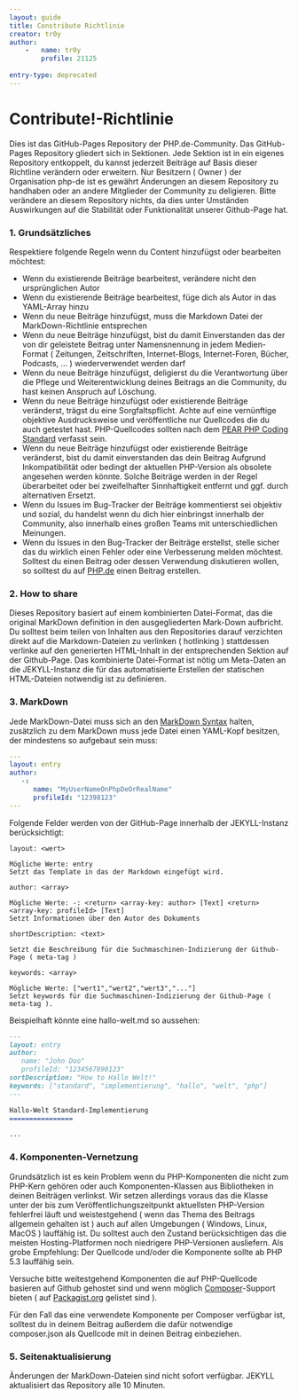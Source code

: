 ```yaml
---
layout: guide
title: Constribute Richtlinie
creator: tr0y
author:
    -   name: tr0y
        profile: 21125
        
entry-type: deprecated
---
```

Contribute!-Richtlinie
================

Dies ist das GitHub-Pages Repository der PHP.de-Community. 
Das GitHub-Pages Repository gliedert sich in Sektionen. 
Jede Sektion ist in ein eigenes Repository entkoppelt, du
kannst jederzeit Beiträge auf Basis dieser Richtline verändern
oder erweitern. Nur Besitzern ( Owner ) der Organisation php-de
ist es gewährt Änderungen an diesem Repository zu handhaben oder
an andere Mitglieder der Community zu deligieren. Bitte verändere
an diesem Repository nichts, da dies unter Umständen Auswirkungen
auf die Stabilität oder Funktionalität unserer Github-Page hat.

### 1. Grundsätzliches

Respektiere folgende Regeln wenn du Content hinzufügst oder bearbeiten möchtest:
* Wenn du existierende Beiträge bearbeitest, verändere nicht den ursprünglichen Autor
* Wenn du existierende Beiträge bearbeitest, füge dich als Autor in das YAML-Array hinzu
* Wenn du neue Beiträge hinzufügst, muss die Markdown Datei der MarkDown-Richtlinie entsprechen
* Wenn du neue Beiträge hinzufügst, bist du damit Einverstanden das der von dir geleistete Beitrag unter Namensnennung in jedem Medien-Format ( Zeitungen, Zeitschriften, Internet-Blogs, Internet-Foren, Bücher, Podcasts, ... ) wiederverwendet werden darf
* Wenn du neue Beiträge hinzufügst, deligierst du die Verantwortung über die Pflege und Weiterentwicklung deines Beitrags an die Community, du hast keinen Anspruch auf Löschung.
* Wenn du neue Beiträge hinzufügst oder existierende Beiträge veränderst, trägst du eine Sorgfaltspflicht. Achte auf eine vernünftige objektive Ausdrucksweise und veröffentliche nur Quellcodes die du auch getestet hast. PHP-Quellcodes sollten nach dem [PEAR PHP Coding Standard](http://pear.php.net/manual/de/standards.php) verfasst sein.
* Wenn du neue Beiträge hinzufügst oder existierende Beiträge veränderst, bist du damit einverstanden das dein Beitrag Aufgrund Inkompatibilität oder bedingt der aktuellen PHP-Version als obsolete angesehen werden könnte. Solche Beiträge werden in der Regel überarbeitet oder bei zweifelhafter Sinnhaftigkeit entfernt und ggf. durch alternativen Ersetzt.
* Wenn du Issues im Bug-Tracker der Beiträge kommentierst sei objektiv und sozial, du handelst wenn du dich hier einbringst innerhalb der Community, also innerhalb eines großen Teams mit unterschiedlichen Meinungen.
* Wenn du Issues in den Bug-Tracker der Beiträge erstellst, stelle sicher das du wirklich einen Fehler oder eine Verbesserung melden möchtest. Solltest du einen Beitrag oder dessen Verwendung diskutieren wollen, so solltest du auf [PHP.de](http://www.php.de) einen Beitrag erstellen.

### 2. How to share

Dieses Repository basiert auf einem kombinierten Datei-Format, 
das die original MarkDown definition in den ausgegliederten Mark-Down aufbricht.
Du solltest beim teilen von Inhalten aus den Repositories darauf verzichten direkt
auf die Markdown-Dateien zu verlinken ( hotlinking ) stattdessen verlinke auf den
generierten HTML-Inhalt in der entsprechenden Sektion auf der Github-Page.
Das kombinierte Datei-Format ist nötig um Meta-Daten an die JEKYLL-Instanz die für
das automatisierte Erstellen der statischen HTML-Dateien notwendig ist zu definieren.

### 3. MarkDown

Jede MarkDown-Datei muss sich an den [MarkDown Syntax](https://github.com/mojombo/github-flavored-markdown/issues/1)
halten, zusätzlich zu dem MarkDown muss jede Datei einen YAML-Kopf besitzen, der mindestens so aufgebaut sein muss:
```yaml
---
layout: entry
author:
   -:
      name: "MyUserNameOnPhpDeOrRealName"
      profileId: "12398123"
---
```
Folgende Felder werden von der GitHub-Page innerhalb der JEKYLL-Instanz berücksichtigt:
```
layout: <wert>

Mögliche Werte: entry
Setzt das Template in das der Markdown eingefügt wird.

author: <array>

Mögliche Werte: -: <return> <array-key: author> [Text] <return> <array-key: profileId> [Text]
Setzt Informationen über den Autor des Dokuments

shortDescription: <text>

Setzt die Beschreibung für die Suchmaschinen-Indizierung der Github-Page ( meta-tag )

keywords: <array>

Mögliche Werte: ["wert1","wert2","wert3","..."]
Setzt keywords für die Suchmaschinen-Indizierung der Github-Page ( meta-tag ).

```
Beispielhaft könnte eine hallo-welt.md so aussehen:
```markdown
---
layout: entry
author:
   name: "John Doo"
   profileId: "1234567890123"
sortDescription: "How to Hallo Welt!"
keywords: ["standard", "implementierung", "hallo", "welt", "php"]
---

Hallo-Welt Standard-Implementierung
================

...
```

### 4. Komponenten-Vernetzung

Grundsätzlich ist es kein Problem wenn du PHP-Komponenten die nicht zum PHP-Kern gehören 
oder auch Komponenten-Klassen aus Bibliotheken in deinen Beiträgen verlinkst. Wir setzen
allerdings voraus das die Klasse unter der bis zum Veröffentlichungszeitpunkt aktuellsten
PHP-Version fehlerfrei läuft und weistestgehend ( wenn das Thema des Beitrags allgemein gehalten ist )
auch auf allen Umgebungen ( Windows, Linux, MacOS ) lauffähig ist. Du solltest auch den Zustand
berücksichtigen das die meisten Hosting-Platformen noch niedrigere PHP-Versionen ausliefern.
Als grobe Empfehlung: Der Quellcode und/oder die Komponente sollte ab PHP 5.3 lauffähig sein.

Versuche bitte weitestgehend Komponenten die auf PHP-Quellcode basieren auf Github gehostet 
sind und wenn möglich [Composer](http://getcomposer.org)-Support bieten 
( auf [Packagist.org](http://packagist.org) gelistet sind ).

Für den Fall das eine verwendete Komponente per Composer verfügbar ist, solltest du in deinem Beitrag
außerdem die dafür notwendige composer.json als Quellcode mit in deinen Beitrag einbeziehen.

### 5. Seitenaktualisierung

Änderungen der MarkDown-Dateien sind nicht sofort verfügbar. JEKYLL aktualisiert das Repository alle 10 Minuten.
